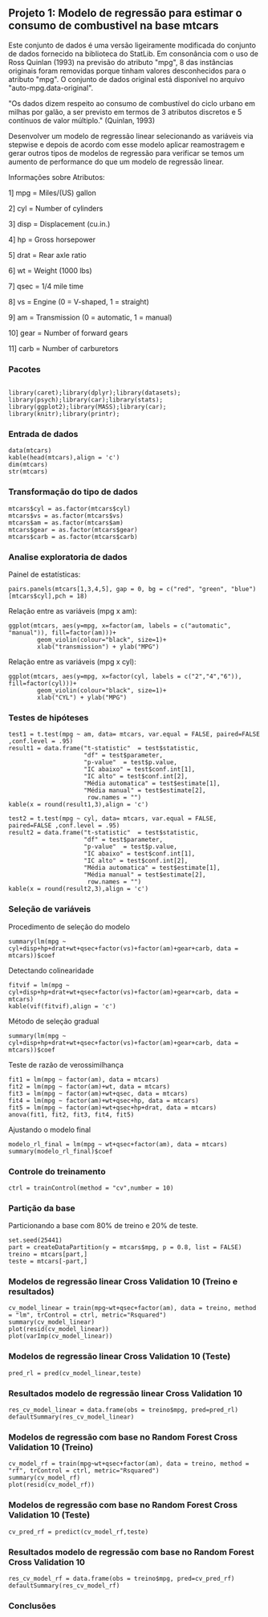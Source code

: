 ## Projeto 1: Modelo de regressão para estimar o consumo de combustivel na base mtcars

Este conjunto de dados é uma versão ligeiramente modificada do conjunto de dados fornecido na biblioteca do StatLib. Em consonância com o uso de Ross Quinlan (1993) na previsão do atributo "mpg", 8 das instâncias originais foram removidas porque tinham valores desconhecidos para o atributo "mpg". O conjunto de dados original está disponível no arquivo "auto-mpg.data-original".

"Os dados dizem respeito ao consumo de combustível do ciclo urbano em milhas por galão, a ser previsto em termos de 3 atributos discretos e 5 contínuos de valor múltiplo." (Quinlan, 1993)

Desenvolver um modelo de regressão linear selecionando as variáveis via stepwise e depois de acordo com esse modelo aplicar reamostragem e gerar outros tipos de modelos de regressão para verificar se temos um aumento de performance do que um modelo de regressão linear.

Informações sobre Atributos:

1] mpg = Miles/(US) gallon

2] cyl = Number of cylinders

3] disp = Displacement (cu.in.)

4] hp = Gross horsepower

5] drat = Rear axle ratio

6] wt = Weight (1000 lbs)

7] qsec = 1/4 mile time

8] vs = Engine (0 = V-shaped, 1 = straight)

9] am = Transmission (0 = automatic, 1 = manual)

10] gear = Number of forward gears

11] carb = Number of carburetors

### Pacotes
```{r, cache=FALSE, message=FALSE, warning=FALSE}

library(caret);library(dplyr);library(datasets);
library(psych);library(car);library(stats);
library(ggplot2);library(MASS);library(car);
library(knitr);library(printr);

```

### Entrada de dados
```{r, cache=FALSE, message=FALSE, warning=FALSE}
data(mtcars)
kable(head(mtcars),align = 'c')
dim(mtcars)
str(mtcars)
```

### Transformação do tipo de dados
```{r, cache=FALSE, message=FALSE, warning=FALSE}
mtcars$cyl = as.factor(mtcars$cyl)
mtcars$vs = as.factor(mtcars$vs)
mtcars$am = as.factor(mtcars$am)
mtcars$gear = as.factor(mtcars$gear)
mtcars$carb = as.factor(mtcars$carb)
```

### Analise exploratoria de dados

Painel de estatísticas:
```{r, cache=FALSE, message=FALSE, warning=FALSE}
pairs.panels(mtcars[1,3,4,5], gap = 0, bg = c("red", "green", "blue")[mtcars$cyl],pch = 18)
```

Relação entre as variáveis (mpg x am):
```{r, cache=FALSE, message=FALSE, warning=FALSE}
ggplot(mtcars, aes(y=mpg, x=factor(am, labels = c("automatic", "manual")), fill=factor(am)))+
        geom_violin(colour="black", size=1)+
        xlab("transmission") + ylab("MPG")
```

Relação entre as variáveis (mpg x cyl):
```{r, cache=FALSE, message=FALSE, warning=FALSE}
ggplot(mtcars, aes(y=mpg, x=factor(cyl, labels = c("2","4","6")), fill=factor(cyl)))+
        geom_violin(colour="black", size=1)+
        xlab("CYL") + ylab("MPG")

```

### Testes de hipóteses
```{r, cache=FALSE, message=FALSE, warning=FALSE}
test1 = t.test(mpg ~ am, data= mtcars, var.equal = FALSE, paired=FALSE ,conf.level = .95)
result1 = data.frame("t-statistic"  = test$statistic, 
                     "df" = test$parameter,
                     "p-value"  = test$p.value,
                     "IC abaixo" = test$conf.int[1],
                     "IC alto" = test$conf.int[2],
                     "Média automatica" = test$estimate[1],
                     "Média manual" = test$estimate[2],
                      row.names = "")
kable(x = round(result1,3),align = 'c')
```

```{r, cache=FALSE, message=FALSE, warning=FALSE}
test2 = t.test(mpg ~ cyl, data= mtcars, var.equal = FALSE, paired=FALSE ,conf.level = .95)
result2 = data.frame("t-statistic"  = test$statistic, 
                     "df" = test$parameter,
                     "p-value"  = test$p.value,
                     "IC abaixo" = test$conf.int[1],
                     "IC alto" = test$conf.int[2],
                     "Média automatica" = test$estimate[1],
                     "Média manual" = test$estimate[2],
                      row.names = "")
kable(x = round(result2,3),align = 'c')
```

### Seleção de variáveis

Procedimento de seleção do modelo
```{r, cache=FALSE, message=FALSE, warning=FALSE}
summary(lm(mpg ~ cyl+disp+hp+drat+wt+qsec+factor(vs)+factor(am)+gear+carb, data = mtcars))$coef
```
Detectando colinearidade
```{r, cache=FALSE, message=FALSE, warning=FALSE}
fitvif = lm(mpg ~ cyl+disp+hp+drat+wt+qsec+factor(vs)+factor(am)+gear+carb, data = mtcars)
kable(vif(fitvif),align = 'c')
```
Método de seleção gradual
```{r, cache=FALSE, message=FALSE, warning=FALSE}
summary(lm(mpg ~ cyl+disp+hp+drat+wt+qsec+factor(vs)+factor(am)+gear+carb, data = mtcars))$coef
```
Teste de razão de verossimilhança
```{r, cache=FALSE, message=FALSE, warning=FALSE}
fit1 = lm(mpg ~ factor(am), data = mtcars)
fit2 = lm(mpg ~ factor(am)+wt, data = mtcars)
fit3 = lm(mpg ~ factor(am)+wt+qsec, data = mtcars)
fit4 = lm(mpg ~ factor(am)+wt+qsec+hp, data = mtcars)
fit5 = lm(mpg ~ factor(am)+wt+qsec+hp+drat, data = mtcars)
anova(fit1, fit2, fit3, fit4, fit5)
```
Ajustando o modelo final
```{r, cache=FALSE, message=FALSE, warning=FALSE}
modelo_rl_final = lm(mpg ~ wt+qsec+factor(am), data = mtcars)
summary(modelo_rl_final)$coef
```

### Controle do treinamento
```{r, cache=FALSE, message=FALSE, warning=FALSE}
ctrl = trainControl(method = "cv",number = 10)
```

### Partição da base
Particionando a base com 80% de treino e 20% de teste.
```{r, cache=FALSE, message=FALSE, warning=FALSE}
set.seed(25441)
part = createDataPartition(y = mtcars$mpg, p = 0.8, list = FALSE)
treino = mtcars[part,]
teste = mtcars[-part,]
```

### Modelos de regressão linear Cross Validation 10 (Treino e resultados)
```{r, cache=FALSE, message=FALSE, warning=FALSE}
cv_model_linear = train(mpg~wt+qsec+factor(am), data = treino, method = "lm", trControl = ctrl, metric="Rsquared")
summary(cv_model_linear)
plot(resid(cv_model_linear))
plot(varImp(cv_model_linear))
```

### Modelos de regressão linear Cross Validation 10 (Teste)
```{r, cache=FALSE, message=FALSE, warning=FALSE}
pred_rl = pred(cv_model_linear,teste)
```
### Resultados modelo de regressão linear Cross Validation 10
```{r, cache=FALSE, message=FALSE, warning=FALSE}
res_cv_model_linear = data.frame(obs = treino$mpg, pred=pred_rl)
defaultSummary(res_cv_model_linear)
```

### Modelos de regressão com base no Random Forest Cross Validation 10 (Treino)
```{r, cache=FALSE, message=FALSE, warning=FALSE}
cv_model_rf = train(mpg~wt+qsec+factor(am), data = treino, method = "rf", trControl = ctrl, metric="Rsquared")
summary(cv_model_rf)
plot(resid(cv_model_rf))
```

### Modelos de regressão com base no Random Forest Cross Validation 10 (Teste)
```{r, cache=FALSE, message=FALSE, warning=FALSE}
cv_pred_rf = predict(cv_model_rf,teste)
```

### Resultados modelo de regressão com base no Random Forest Cross Validation 10
```{r, cache=FALSE, message=FALSE, warning=FALSE}
res_cv_model_rf = data.frame(obs = treino$mpg, pred=cv_pred_rf)
defaultSummary(res_cv_model_rf)
```

### Conclusões
